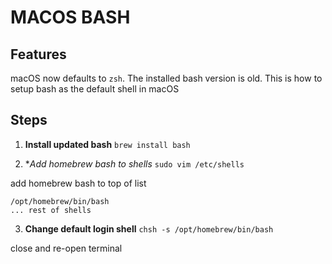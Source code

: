 # MACOS BASH

## Features
macOS now defaults to `zsh`. The installed bash version is old.
This is how to setup bash as the default shell in macOS

## Steps
1. **Install updated bash**
`brew install bash`

2. **Add homebrew bash to shells*
`sudo vim /etc/shells`

add homebrew bash to top of list
```
/opt/homebrew/bin/bash
... rest of shells
```

3. **Change default login shell**
`chsh -s /opt/homebrew/bin/bash`

close and re-open terminal
